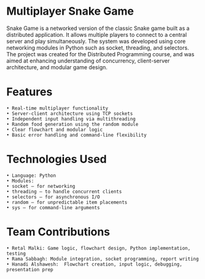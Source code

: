 # Multiplayer Snake Game

Snake Game  is a networked version of the classic Snake game built as a distributed application. It allows multiple players to connect to a central server and play simultaneously. The system was developed using core networking modules in Python such as socket, threading, and selectors. The project was created for the Distributed Programming course, and was aimed at enhancing understanding of concurrency, client-server architecture, and modular game design.

# Features

	• Real-time multiplayer functionality
	• Server-client architecture using TCP sockets
	• Independent input handling via multithreading
	• Random food generation using the random module
	• Clear flowchart and modular logic
	• Basic error handling and command-line flexibility

# Technologies Used

	• Language: Python
	• Modules:
	• socket – for networking
	• threading – to handle concurrent clients
	• selectors – for asynchronous I/O
	• random – for unpredictable item placements
	• sys – for command-line arguments

# Team Contributions

	• Retal Malki: Game logic, flowchart design, Python implementation, testing
	• Rama Sabbagh: Module integration, socket programming, report writing
	• Hanadi Alshawesh:  Flowchart creation, input logic, debugging, presentation prep

